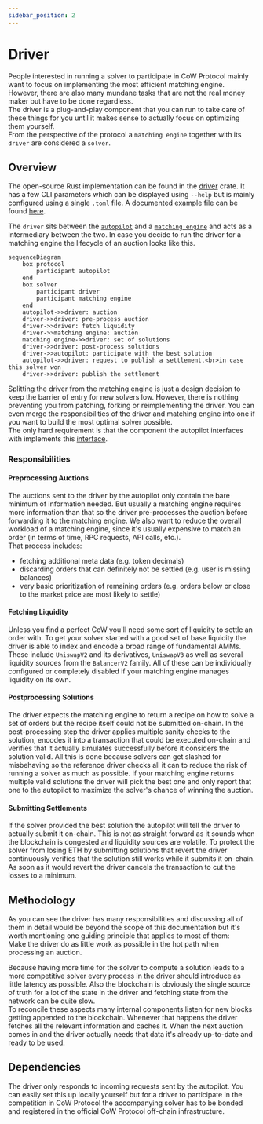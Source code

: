 ```yaml
---
sidebar_position: 2
---
```


# Driver

People interested in running a solver to participate in CoW Protocol mainly want to focus on implementing the most efficient matching engine.
However, there are also many mundane tasks that are not the real money maker but have to be done regardless.  
The driver is a plug-and-play component that you can run to take care of these things for you until it makes sense to actually focus on optimizing them yourself.  
From the perspective of the protocol a `matching engine` together with its `driver` are considered a `solver`.

## Overview

The open-source Rust implementation can be found in the [driver](https://github.com/cowprotocol/services/tree/main/crates/driver) crate.
It has a few CLI parameters which can be displayed using `--help` but is mainly configured using a single `.toml` file.
A documented example file can be found [here](https://github.com/cowprotocol/services/blob/main/crates/driver/example.toml).

The `driver` sits between the [`autopilot`](autopilot) and a [`matching engine`](solver-engine) and acts as a intermediary between the two.
In case you decide to run the driver for a matching engine the lifecycle of an auction looks like this.

```mermaid
sequenceDiagram
    box protocol
        participant autopilot
    end
    box solver
        participant driver
        participant matching engine
    end
    autopilot->>driver: auction
    driver->>driver: pre-process auction
    driver->>driver: fetch liquidity
    driver->>matching engine: auction
    matching engine->>driver: set of solutions
    driver->>driver: post-process solutions
    driver->>autopilot: participate with the best solution
    autopilot->>driver: request to publish a settlement,<br>in case this solver won
    driver->>driver: publish the settlement
```

Splitting the driver from the matching engine is just a design decision to keep the barrier of entry for new solvers low.
However, there is nothing preventing you from patching, forking or reimplementing the driver.
You can even merge the responsibilities of the driver and matching engine into one if you want to build the most optimal solver possible.  
The only hard requirement is that the component the autopilot interfaces with implements this [interface](/cow-protocol/reference/apis/driver).

### Responsibilities

#### Preprocessing Auctions

The auctions sent to the driver by the autopilot only contain the bare minimum of information needed.
But usually a matching engine requires more information than that so the driver pre-processes the auction before forwarding it to the matching engine.
We also want to reduce the overall workload of a matching engine, since it's usually expensive to match an order (in terms of time, RPC requests, API calls, etc.).  
That process includes:
* fetching additional meta data (e.g. token decimals)
* discarding orders that can definitely not be settled (e.g. user is missing balances)
* very basic prioritization of remaining orders (e.g. orders below or close to the market price are most likely to settle)

#### Fetching Liquidity

Unless you find a perfect CoW you'll need some sort of liquidity to settle an order with.
To get your solver started with a good set of base liquidity the driver is able to index and encode a broad range of fundamental AMMs.
These include `UniswapV2` and its derivatives, `UniswapV3` as well as several liquidity sources from the `BalancerV2` family.
All of these can be individually configured or completely disabled if your matching engine manages liquidity on its own.

#### Postprocessing Solutions

The driver expects the matching engine to return a recipe on how to solve a set of orders but the recipe itself could not be submitted on-chain.
In the post-processing step the driver applies multiple sanity checks to the solution, encodes it into a transaction that could be executed on-chain and verifies that it actually simulates successfully before it considers the solution valid.
All this is done because solvers can get slashed for misbehaving so the reference driver checks all it can to reduce the risk of running a solver as much as possible.
If your matching engine returns multiple valid solutions the driver will pick the best one and only report that one to the autopilot to maximize the solver's chance of winning the auction.

#### Submitting Settlements

If the solver provided the best solution the autopilot will tell the driver to actually submit it on-chain.
This is not as straight forward as it sounds when the blockchain is congested and liquidity sources are volatile.
To protect the solver from losing ETH by submitting solutions that revert the driver continuously verifies that the solution still works while it submits it on-chain.
As soon as it would revert the driver cancels the transaction to cut the losses to a minimum.

## Methodology

As you can see the driver has many responsibilities and discussing all of them in detail would be beyond the scope of this documentation but it's worth mentioning one guiding principle that applies to most of them:  
Make the driver do as little work as possible in the hot path when processing an auction.

Because having more time for the solver to compute a solution leads to a more competitive solver every process in the driver should introduce as little latency as possible.
Also the blockchain is obviously the single source of truth for a lot of the state in the driver and fetching state from the network can be quite slow.  
To reconcile these aspects many internal components listen for new blocks getting appended to the blockchain.
Whenever that happens the driver fetches all the relevant information and caches it.
When the next auction comes in and the driver actually needs that data it's already up-to-date and ready to be used.


## Dependencies

The driver only responds to incoming requests sent by the autopilot.
You can easily set this up locally yourself but for a driver to participate in the competition in CoW Protocol the accompanying solver has to be bonded and registered in the official CoW Protocol off-chain infrastructure.
